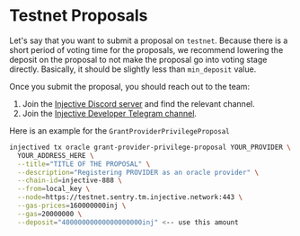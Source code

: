 # Testnet Proposals

Let's say that you want to submit a proposal on `testnet`. Because there is a short period of voting time for the proposals, we recommend lowering the deposit on the proposal to not make the proposal go into voting stage directly. Basically, it should be slightly less than `min_deposit` value.&#x20;

Once you submit the proposal, you should reach out to the team:

1. Join the [Injective Discord server](https://discord.gg/injective) and find the relevant channel.
2. Join the [Injective Developer Telegram channel](https://t.me/+8Y_0HOFLhnRlZDU9).

Here is an example for the `GrantProviderPrivilegeProposal`

```bash
injectived tx oracle grant-provider-privilege-proposal YOUR_PROVIDER \
  YOUR_ADDRESS_HERE \
  --title="TITLE OF THE PROPOSAL" \
  --description="Registering PROVIDER as an oracle provider" \
  --chain-id=injective-888 \
  --from=local_key \
  --node=https://testnet.sentry.tm.injective.network:443 \
  --gas-prices=160000000inj \
  --gas=20000000 \
  --deposit="40000000000000000000inj" <-- use this amount
```
